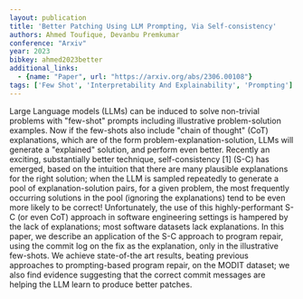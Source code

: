 ```yaml
---
layout: publication
title: 'Better Patching Using LLM Prompting, Via Self-consistency'
authors: Ahmed Toufique, Devanbu Premkumar
conference: "Arxiv"
year: 2023
bibkey: ahmed2023better
additional_links:
  - {name: "Paper", url: "https://arxiv.org/abs/2306.00108"}
tags: ['Few Shot', 'Interpretability And Explainability', 'Prompting']
---
```

Large Language models (LLMs) can be induced to solve non-trivial problems
with "few-shot" prompts including illustrative problem-solution examples. Now
if the few-shots also include "chain of thought" (CoT) explanations, which are
of the form problem-explanation-solution, LLMs will generate a "explained"
solution, and perform even better. Recently an exciting, substantially better
technique, self-consistency [1] (S-C) has emerged, based on the intuition that
there are many plausible explanations for the right solution; when the LLM is
sampled repeatedly to generate a pool of explanation-solution pairs, for a
given problem, the most frequently occurring solutions in the pool (ignoring
the explanations) tend to be even more likely to be correct! Unfortunately, the
use of this highly-performant S-C (or even CoT) approach in software
engineering settings is hampered by the lack of explanations; most software
datasets lack explanations. In this paper, we describe an application of the
S-C approach to program repair, using the commit log on the fix as the
explanation, only in the illustrative few-shots. We achieve state-of-the art
results, beating previous approaches to prompting-based program repair, on the
MODIT dataset; we also find evidence suggesting that the correct commit
messages are helping the LLM learn to produce better patches.
